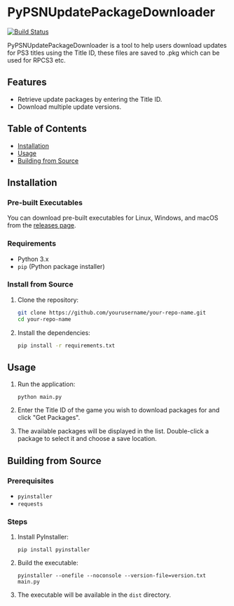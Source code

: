 # PyPSNUpdatePackageDownloader

[![Build Status](https://github.com/Lunarixus/PyPSNUpdateDownloader/actions/workflows/release.yml/badge.svg)](https://github.com/Lunarixus/PyPSNUpdateDownloader/actions/workflows/release.yml)

PyPSNUpdatePackageDownloader is a tool to help users download updates for PS3 titles using the Title ID, these files are saved to .pkg which can be used for RPCS3 etc.  

## Features

- Retrieve update packages by entering the Title ID.
- Download multiple update versions.

## Table of Contents

- [Installation](#installation)
- [Usage](#usage)
- [Building from Source](#building-from-source)

## Installation

### Pre-built Executables

You can download pre-built executables for Linux, Windows, and macOS from the [releases page](https://github.com/Lunarixus/PyPSNUpdateDownloader/releases).

### Requirements

- Python 3.x
- `pip` (Python package installer)

### Install from Source

1. Clone the repository:

    ```sh
    git clone https://github.com/yourusername/your-repo-name.git
    cd your-repo-name
    ```

2. Install the dependencies:

    ```sh
    pip install -r requirements.txt
    ```

## Usage

1. Run the application:

    ```
    python main.py
    ```

2. Enter the Title ID of the game you wish to download packages for and click "Get Packages".
3. The available packages will be displayed in the list. Double-click a package to select it and choose a save location.

## Building from Source

### Prerequisites

- `pyinstaller`
- `requests`

### Steps

1. Install PyInstaller:

    ```
    pip install pyinstaller
    ```

2. Build the executable:

    ```
    pyinstaller --onefile --noconsole --version-file=version.txt main.py
    ```

3. The executable will be available in the `dist` directory.
